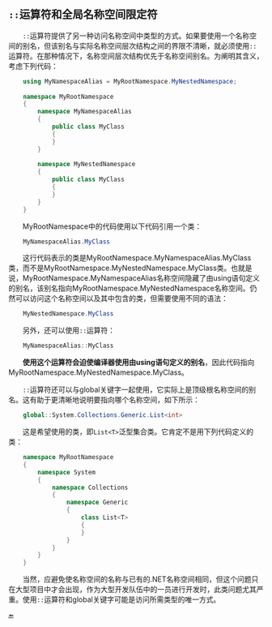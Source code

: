 ## `::`运算符和全局名称空间限定符

&emsp;&emsp;`::`运算符提供了另一种访问名称空间中类型的方式。如果要使用一个名称空间的别名，但该别名与实际名称空间层次结构之间的界限不清晰，就必须使用`::`运算符。在那种情况下，名称空间层次结构优先于名称空间别名。为阐明其含义，考虑下列代码：

```csharp
    using MyNamespaceAlias = MyRootNamespace.MyNestedNamespace;
    
    namespace MyRootNamespace
    {
        namespace MyNamespaceAlias
        {
            public class MyClass
            {
            }
        }
        
        namespace MyNestedNamespace
        {
            public class MyClass
            {
            }
        }
    }
```

&emsp;&emsp;MyRootNamespace中的代码使用以下代码引用一个类：

```csharp
    MyNamespaceAlias.MyClass
```

&emsp;&emsp;这行代码表示的类是MyRootNamespace.MyNamespaceAlias.MyClass类，而不是MyRootNamespace.MyNestedNamespace.MyClass类。也就是说，MyRootNamespace.MyNamespaceAlias名称空间隐藏了由using语句定义的别名，该别名指向MyRootNamespace.MyNestedNamespace名称空间。仍然可以访问这个名称空间以及其中包含的类，但需要使用不同的语法：

```csharp
    MyNestedNamespace.MyClass
```

&emsp;&emsp;另外，还可以使用`::`运算符：

```csharp
    MyNamespaceAlias::MyClass
```

&emsp;&emsp;**使用这个运算符会迫使编译器使用由using语句定义的别名**，因此代码指向MyRootNamespace.MyNestedNamespace.MyClass。

&emsp;&emsp;`::`运算符还可以与global关键字一起使用，它实际上是顶级根名称空间的别名。这有助于更清晰地说明要指向哪个名称空间，如下所示：

```csharp
    global::System.Collections.Generic.List<int>
```
&emsp;&emsp;这是希望使用的类，即`List<T>`泛型集合类。它肯定不是用下列代码定义的类：

```csharp
    namespace MyRootNamespace
    {
        namespace System
        {
            namespace Collections
            {
                namespace Generic
                {
                    class List<T>
                    {
                    }
                }
            }
        }
    }
```
&emsp;&emsp;当然，应避免使名称空间的名称与已有的.NET名称空间相同，但这个问题只在大型项目中才会出现，作为大型开发队伍中的一员进行开发时，此类问题尤其严重。使用`::`运算符和global关键字可能是访问所需类型的唯一方式。


🔚


